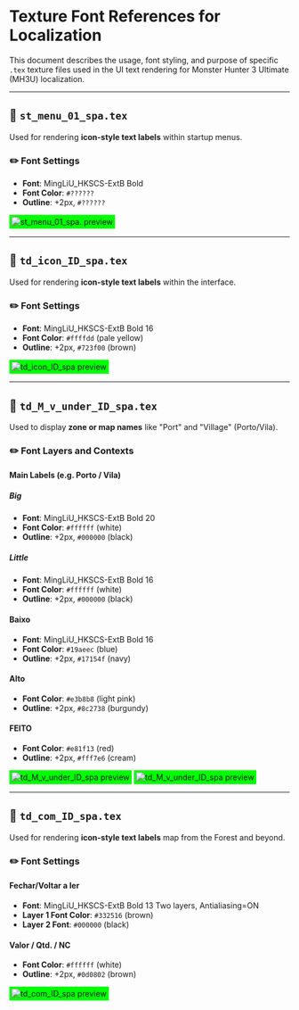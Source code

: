 # Texture Font References for Localization

This document describes the usage, font styling, and purpose of specific `.tex` texture files used in the UI text rendering for Monster Hunter 3 Ultimate (MH3U) localization.

---

## 🎨 `st_menu_01_spa.tex`

Used for rendering **icon-style text labels** within startup menus.

### ✏️ Font Settings

* **Font**: MingLiU\_HKSCS-ExtB Bold 
* **Font Color**: `#??????` 
* **Outline**: +2px, `#??????`

<div style="background-color: #00ff00; display: inline-block; padding: 4px;">
  <img src="st_menu_01_spa.preview.png" alt="st_menu_01_spa. preview">
</div>

---

## 🎨 `td_icon_ID_spa.tex`

Used for rendering **icon-style text labels** within the interface.

### ✏️ Font Settings

* **Font**: MingLiU\_HKSCS-ExtB Bold 16
* **Font Color**: `#ffffdd` (pale yellow)
* **Outline**: +2px, `#723f00` (brown)

<div style="background-color: #00ff00; display: inline-block; padding: 4px;">
  <img src="td_icon_ID_spa.preview.png" alt="td_icon_ID_spa preview">
</div>

---

## 🎨 `td_M_v_under_ID_spa.tex`

Used to display **zone or map names** like "Port" and "Village" (Porto/Vila).

### ✏️ Font Layers and Contexts

#### Main Labels (e.g. Porto / Vila)

##### Big
* **Font**: MingLiU\_HKSCS-ExtB Bold 20
* **Font Color**: `#ffffff` (white)
* **Outline**: +2px, `#000000` (black)

##### Little
* **Font**: MingLiU\_HKSCS-ExtB Bold 16
* **Font Color**: `#ffffff` (white)
* **Outline**: +2px, `#000000` (black)

#### Baixo

* **Font**: MingLiU\_HKSCS-ExtB Bold 16
* **Font Color**: `#19aeec` (blue)
* **Outline**: +2px, `#17154f` (navy)

#### Alto

* **Font Color**: `#e3b8b8` (light pink)
* **Outline**: +2px, `#8c2738` (burgundy)

#### FEITO

* **Font Color**: `#e81f13` (red)
* **Outline**: +2px, `#fff7e6` (cream)

<div style="background-color: #00ff00; display: inline-block; padding: 4px;">
  <img src="td_M_v_under_ID_spa.preview.png" alt="td_M_v_under_ID_spa preview">
</div>

<div style="background-color: #00ff00; display: inline-block; padding: 4px;">
  <img src="td_M_v_under_ID_spa.preview.png" alt="td_M_v_under_ID_spa preview">
</div>

---

## 🎨 `td_com_ID_spa.tex`

Used for rendering **icon-style text labels** map from the Forest and beyond.

### ✏️ Font Settings

#### Fechar/Voltar a ler

* **Font**: MingLiU\_HKSCS-ExtB Bold 13
Two layers, Antialiasing=ON
* **Layer 1 Font Color**: `#332516` (brown)
* **Layer 2 Font**: `#000000` (black)

#### Valor / Qtd. / NC

* **Font Color**: `#ffffff` (white)
* **Outline**: +2px, `#0d0802` (brown)

<div style="background-color: #00ff00; display: inline-block; padding: 4px;">
  <img src="td_com_ID_spa.preview.png" alt="td_com_ID_spa preview">
</div>
